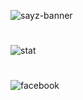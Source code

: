 ![sayz-banner](https://github.com/user-attachments/assets/9a830e85-9b4d-4a8f-9e54-4a19265591b1)
#
![stat](https://github.com/user-attachments/assets/f5ff2e07-5d4e-4c74-b3f1-866599cb3b00)
#
![facebook](https://github.com/user-attachments/assets/4d0f03c5-ad23-420e-bea5-b39ea473eb83)
